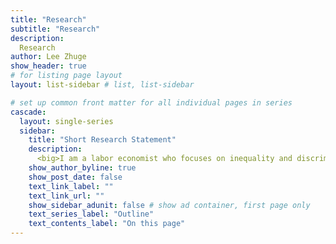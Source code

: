 ```yaml
---
title: "Research"
subtitle: "Research"
description: 
  Research
author: Lee Zhuge
show_header: true
# for listing page layout
layout: list-sidebar # list, list-sidebar

# set up common front matter for all individual pages in series
cascade:
  layout: single-series 
  sidebar:
    title: "Short Research Statement"
    description: 
      <big>I am a labor economist who focuses on inequality and discrimination. My primary research explores the source of inequality at the household level, particularly the barriers presented by policies, social norms, and cultures. I employ various methodologies in my research, including applied theory and structural and reduced-form estimation.</big>
    show_author_byline: true
    show_post_date: false
    text_link_label: ""
    text_link_url: ""
    show_sidebar_adunit: false # show ad container, first page only
    text_series_label: "Outline" 
    text_contents_label: "On this page" 
---
```

